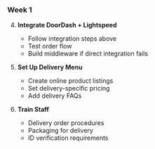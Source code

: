 ### Week 1

4. **Integrate DoorDash + Lightspeed**
   - Follow integration steps above
   - Test order flow
   - Build middleware if direct integration fails

5. **Set Up Delivery Menu**
   - Create online product listings
   - Set delivery-specific pricing
   - Add delivery FAQs

6. **Train Staff**
   - Delivery order procedures
   - Packaging for delivery
   - ID verification requirements
